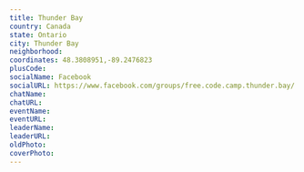 ```yaml
---
title: Thunder Bay
country: Canada
state: Ontario
city: Thunder Bay
neighborhood: 
coordinates: 48.3808951,-89.2476823
plusCode:
socialName: Facebook
socialURL: https://www.facebook.com/groups/free.code.camp.thunder.bay/
chatName:
chatURL:
eventName:
eventURL:
leaderName:
leaderURL:
oldPhoto: 
coverPhoto:
---
```

